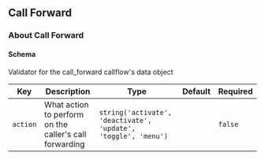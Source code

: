 ## Call Forward

### About Call Forward

#### Schema

Validator for the call_forward callflow's data object



Key | Description | Type | Default | Required
--- | ----------- | ---- | ------- | --------
`action` | What action to perform on the caller's call forwarding | `string('activate', 'deactivate', 'update', 'toggle', 'menu')` |   | `false`


